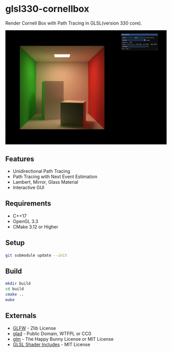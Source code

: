 # glsl330-cornellbox

Render Cornell Box with Path Tracing in GLSL(version 330 core).

![](./glsl-cornellbox.jpg)

## Features

* Unidirectional Path Tracing
* Path Tracing with Next Event Estimation
* Lambert, Mirror, Glass Material
* Interactive GUI

## Requirements

* C++17
* OpenGL 3.3
* CMake 3.12 or Higher

## Setup

```bash
git submodule update --init
```

## Build

```bash
mkdir build
cd build
cmake ..
make
```

## Externals

* [GLFW](https://github.com/glfw/glfw) - Zlib License
* [glad](https://github.com/Dav1dde/glad) - Public Domain, WTFPL or CC0
* [glm](https://github.com/g-truc/glm) - The Happy Bunny License or MIT License
* [GLSL Shader Includes](https://github.com/tntmeijs/GLSL-Shader-Includes) - MIT License
